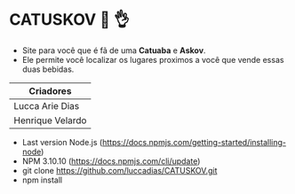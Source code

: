 # CATUSKOV :beers: :ok_hand:
- Site para você que é fã de uma **Catuaba** e **Askov**. 
- Ele permite você localizar os lugares proximos a você que vende essas duas bebidas.

| Criadores     |
|---------------|
|Lucca Arie Dias|
|Henrique Velardo|

- Last version Node.js
(https://docs.npmjs.com/getting-started/installing-node)
- NPM 3.10.10 
(https://docs.npmjs.com/cli/update)
- git clone https://github.com/luccadias/CATUSKOV.git
- npm install